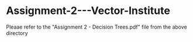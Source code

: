 # Assignment-2---Vector-Institute

Pleaae refer to the "Assignment 2 - Decision Trees.pdf" file from the above directory
